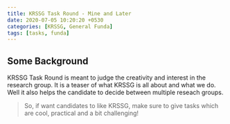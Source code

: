 ```yaml
---
title: KRSSG Task Round - Mine and Later
date: 2020-07-05 10:20:20 +0530
categories: [KRSSG, General Funda]
tags: [tasks, funda] 
---
```


## Some Background

KRSSG Task Round is meant to judge the creativity and interest in the research group. It is a teaser of what KRSSG is all about and what we do. Well it also helps the candidate to decide between multiple reseach groups.

> So, if want candidates to like KRSSG, make sure to give tasks which are cool, practical and a bit challenging!
